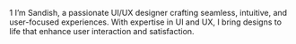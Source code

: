 1
I’m Sandish, a passionate UI/UX designer crafting seamless, intuitive, and user-focused experiences. With expertise in UI and UX, I bring designs to life that enhance user interaction and satisfaction.
